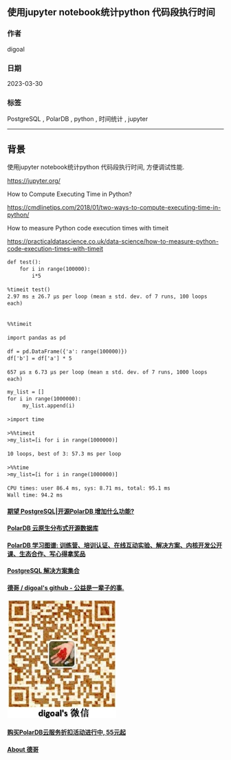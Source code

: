 ## 使用jupyter notebook统计python 代码段执行时间         
                                                                                  
### 作者                                                            
digoal                                                            
                                                            
### 日期                                                            
2023-03-30                                                        
                                                  
### 标签                                                            
PostgreSQL , PolarDB , python , 时间统计 , jupyter      
                                                            
----                                                            
                                                            
## 背景    
使用jupyter notebook统计python 代码段执行时间, 方便调试性能.      
  
https://jupyter.org/  
  
How to Compute Executing Time in Python?  
  
https://cmdlinetips.com/2018/01/two-ways-to-compute-executing-time-in-python/  
  
How to measure Python code execution times with timeit  
  
https://practicaldatascience.co.uk/data-science/how-to-measure-python-code-execution-times-with-timeit  
  
```  
def test():  
    for i in range(100000):  
        i*5  
  
%timeit test()  
2.97 ms ± 26.7 µs per loop (mean ± std. dev. of 7 runs, 100 loops each)  
  
  
%%timeit  
  
import pandas as pd  
  
df = pd.DataFrame({'a': range(100000)})  
df['b'] = df['a'] * 5  
  
657 µs ± 6.73 µs per loop (mean ± std. dev. of 7 runs, 1000 loops each)  
```  
  
```  
my_list = []  
for i in range(1000000):  
     my_list.append(i)  
	  
>import time  
  
>%%timeit  
>my_list=[i for i in range(1000000)]  
  
10 loops, best of 3: 57.3 ms per loop  
  
>%%time  
>my_list=[i for i in range(1000000)]  
  
CPU times: user 86.4 ms, sys: 8.71 ms, total: 95.1 ms  
Wall time: 94.2 ms  
```  
  
  
#### [期望 PostgreSQL|开源PolarDB 增加什么功能?](https://github.com/digoal/blog/issues/76 "269ac3d1c492e938c0191101c7238216")
  
  
#### [PolarDB 云原生分布式开源数据库](https://github.com/ApsaraDB "57258f76c37864c6e6d23383d05714ea")
  
  
#### [PolarDB 学习图谱: 训练营、培训认证、在线互动实验、解决方案、内核开发公开课、生态合作、写心得拿奖品](https://www.aliyun.com/database/openpolardb/activity "8642f60e04ed0c814bf9cb9677976bd4")
  
  
#### [PostgreSQL 解决方案集合](../201706/20170601_02.md "40cff096e9ed7122c512b35d8561d9c8")
  
  
#### [德哥 / digoal's github - 公益是一辈子的事.](https://github.com/digoal/blog/blob/master/README.md "22709685feb7cab07d30f30387f0a9ae")
  
  
![digoal's wechat](../pic/digoal_weixin.jpg "f7ad92eeba24523fd47a6e1a0e691b59")
  
  
#### [购买PolarDB云服务折扣活动进行中, 55元起](https://www.aliyun.com/activity/new/polardb-yunparter?userCode=bsb3t4al "e0495c413bedacabb75ff1e880be465a")
  
  
#### [About 德哥](https://github.com/digoal/blog/blob/master/me/readme.md "a37735981e7704886ffd590565582dd0")
  
